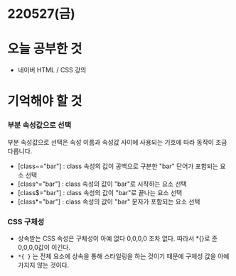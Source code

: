 # 220527(금)

# 오늘 공부한 것

- 네이버 HTML / CSS 강의

# 기억해야 할 것

### **부분 속성값으로 선택**

부분 속성값으로 선택은 속성 이름과 속성값 사이에 사용되는 기호에 따라 동작이 조금 다릅니다.

- [class~="bar"] : class 속성의 값이 공백으로 구분한 "bar" 단어가 포함되는 요소 선택
- [class^="bar"] : class 속성의 값이 "bar"로 시작하는 요소 선택
- [class$="bar"] : class 속성의 값이 "bar"로 끝나는 요소 선택
- [class*="bar"] : class 속성의 값이 "bar" 문자가 포함되는 요소 선택

### CSS 구체성

- 상속받는 CSS 속성은 구체성이 아예 없다 0,0,0,0 조차 없다. 
따라서 *{}로 준 0,0,0,0값이 이긴다.
- `*{ }` 는 전체 요소에 상속을 통해 스타일링을 하는 것이기 때문에 구체성 값을 아예 가지지 않는 것이다.
